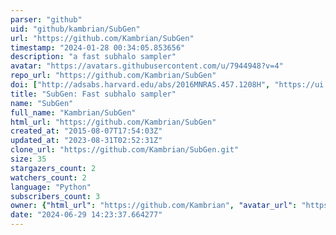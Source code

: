 ```yaml
---
parser: "github"
uid: "github/kambrian/SubGen"
url: "https://github.com/Kambrian/SubGen"
timestamp: "2024-01-28 00:34:05.853656"
description: "a fast subhalo sampler"
avatar: "https://avatars.githubusercontent.com/u/7944948?v=4"
repo_url: "https://github.com/Kambrian/SubGen"
doi: ["http://adsabs.harvard.edu/abs/2016MNRAS.457.1208H", "https://ui.adsabs.harvard.edu/abs/2023ascl.soft12035H/abstract"]
title: "SubGen: Fast subhalo sampler"
name: "SubGen"
full_name: "Kambrian/SubGen"
html_url: "https://github.com/Kambrian/SubGen"
created_at: "2015-08-07T17:54:03Z"
updated_at: "2023-08-31T02:52:31Z"
clone_url: "https://github.com/Kambrian/SubGen.git"
size: 35
stargazers_count: 2
watchers_count: 2
language: "Python"
subscribers_count: 3
owner: {"html_url": "https://github.com/Kambrian", "avatar_url": "https://avatars.githubusercontent.com/u/7944948?v=4", "login": "Kambrian", "type": "User"}
date: "2024-06-29 14:23:37.664277"
---
```

